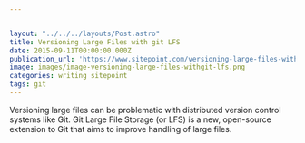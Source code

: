 ```yaml
---


layout: "../../../layouts/Post.astro"
title: Versioning Large Files with git LFS
date: 2015-09-11T00:00:00.000Z
publication_url: 'https://www.sitepoint.com/versioning-large-files-with-git-lfs/'
image: images/image-versioning-large-files-withgit-lfs.png
categories: writing sitepoint
tags: git
---
```


Versioning large files can be problematic with distributed version control systems like Git. Git Large File Storage (or LFS) is a new, open-source extension to Git that aims to improve handling of large files.
